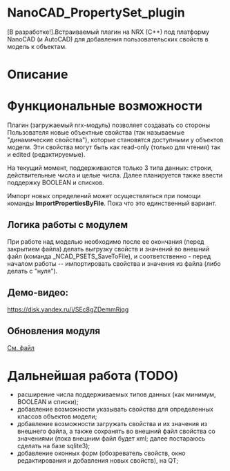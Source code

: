 # NanoCAD_PropertySet_plugin
[В разработке!].Встраиваемый плагин на NRX (C++) под платформу NanoCAD (и AutoCAD) для добавления пользовательских свойств в модель к объектам.

# Описание
# Функциональные возможности
Плагин (загружаемый nrx-модуль) позволяет создавать со стороны Пользователя новые объектные свойства (так называемые "динамические свойства"), которые становятся доступными у объектов модели. Эти свойства могут быть как read-only (только для чтения) так и edited (редактируемые).

На текущий момент, поддерживаются только 3 типа данных: строки, действительные числа и целые числа. Далее планируется также ввести поддержку BOOLEAN и списков.

Импорт новых определений может осуществляться при помощи команды **ImportPropertiesByFile**. Пока что это единственный вариант.

## Логика работы с модулем

При работе над моделью необходимо после ее окончания (перед закрытием файла) делать выгрузку свойств и значений во внешний файл (команда _NCAD_PSETS_SaveToFile), и соответственно - перед началом работы -- импортировать свойства и значения из файла (либо делать с "нуля"). 

## Демо-видео:

https://disk.yandex.ru/i/SEc8gZDemmRjqg

## Обновления модуля

[См. файл](https://github.com/GeorgGrebenyuk/NanoCAD_PropertySet_plugin/blob/main/release_notes.md)

# Дальнейшая работа (TODO)

- расширение числа поддерживаемых типов данных (как минимум, BOOLEAN и списки);
- добавление возможности указывать свойства для определенных классов объектов модели;
- добавление возможности загружать свойства и их значения из внешнего файла, а также сохранять во внешний файл свойства со значениями (пока внешним файл будет xml; далее постараюсь сделать на базе sqlite3);
- добавление оконных форм (обозреватель свойств, окно редактирования и добавления новых свойств), на QT;
